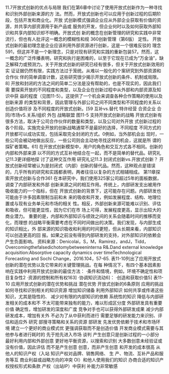 11.7开放式创新的优点与局限
我们在第6章中讨论了使用开放式创新作为一种寻找和识别外部创新来源的方
法。然而，开放式创新也可以应用于创新过程的后期阶段，包括开发和商业化。开放
式创新模式强调企业应从外部企业获取有价值的资源，并共享内部资源用于新产品或
服务的开发，但企业何时以及如何获取外部知识和共享内部知识却不明确。开放式创
新的概念在创新管理的研究和实践中非常流行，但也有人批评这一概念的模糊性和规
360创新管理（第6版）
定性。
开放式创新的最初理念是企业应该利用外部资源进行创新，这是一个很难反驳的
理念591，但这并不是一个新理念，只是对现有研究和实践的重新包装57。然而，这
一概念的广泛传播表明，研究和执行是困难的，以至于它现在已成为“万金油”，缺
乏解释力或预测力。关于开放式创新的研究已经有很多，但关于开放式创新效用的实
证证据仍然有限，实践方法过于笼统。从难以一般化的个案研究到外部资源和合作伙
伴的简单调查计数，这些研究很少揭示开放式创新的条件、机制或局限。8]
开放和封闭的方法之间的简单二分法是没有帮助的，也是不现实的，因此我们需
要探索开放的不同程度和类型，以及企业在创新过程中从外部和内部资源及知识中获
益的程度（见图11-5）。这提供了一个机会来调查各种合作策略的使用以及创新来源
的类型和背景，因此管理与外部公司之间不同类型和不同程度的关系以创造价值将涉
及不同程度的开放式创新。[59
互补vs.替代
特许经营
合资企业
合同/市场vS.关系/组织
外包
战略联盟
图11-5
支持开放式创新的战略
开放式创新有很多方法，取决于公司合作伙伴的数量和类型，以及公司对外开放
式创新过程的各个阶段。实施完全开放的创新战略通常不是最好的选择，不同程度
不同方式的开放都可以成功实现，包括采取完全封闭的方式。0例如，当外部机会出
现时，一些公司会被动地做出反应，一些公司则会主动地寻找这样的机会，这就是所
谓的探矿者策略。61]
在开放式创新模型中，用户的角色和交互方式各不相同。创新的内部和外部来源
以不同的方式互补地结合在一起，而不是简单的替代品。研究礼记11.3更详细地探
讨了这种交互作用
研究礼记11.3
封闭式创新vs.开放式创新？
开放式创新经常被认为是封闭式（内部）创新的替代品。然而，这种观点是错误
的，几乎所有的研究和实践都表明，两者往往以复杂的方式相辅相成。
第11章探索开放式创新与合作361
在本研究中，我们使用325家公司超过5年的面板数据，调查了内部研发和外部
创新来源之间的相互作用。传统上，内部研发支出被用作吸收能力的一个指标，但在
开放式创新的背景下，这可能存在问题。内部研发也可能由于许多因素限制当前和未
来的吸收和开发，例如发展程度、结构、地理位置或与现有业务单元和市场的相关
性。相反，外部创新来源可能难以识别、评估和吸收，但可能更显性，因为它们在市
场上可得，发展程度更高，显示出较大的商业潜力。
重要的是，内部和外部知识与绩效之间的关系会随着时间的推移而变化，而理想
的战略平衡需要考虑在不同时间做出的决策。我们发现，与内部生成的知识相比，外
部来源的知识吸收和利用的时间更短，但从长期来看，内部知识可以创造更高的回
报。如果之前没有得到内部研发的支持，对外部知识的依赖会产生负面影响。
资料来源：Denicolai，S，M，Ramirez，andJ，Tidd，Overcomingthefalsedichotomybetweeninterna
R&.Dand external knowledge acquisition:Absorptive capacity dynamics over timeTechnological Forecasting
and Sochi Change，2016.104，57-65.
表11-10列出了应用开放式创新的潜在优势以及它带来的关键管理挑战。在每
种情况下，有四个基本因素影响在实践中利用开放式创新的最佳方法：
·条件和情境，例如，环境不确定性和项目复杂性2
·资源的控制和所有权163]
·协调知识流动6]：
·创造和获取价值5]
表11-10
应用开放式创新的潜在优势和挑战
潜在优势
开放式创新的6条原则
应用的挑战
如何寻找和识别相关的知识资源
增加知识储备
利用外部知识
如何共享或传递这些知识，尤其是隐性的、
减少对有限的内部知识的依赖
系统性的知识
降低与内部研发相关的成本和不
不太可能带来独有的能力，难以形成区分度
外部研发具有重要价值
确定性，增加研发的深度和广度
竞争对手也可以获得外部研发成果
减少内部研发成本，增加有关外
不必为了从中获利而进行
需要足够的研发能力来识别、评估和适应外
研究
部搜寻策略和关系的资源
部研发
先发优势依赖于技术和市场环境
建立一个更好的商业模式优
更强调获取而不是创造价值
开发商业模式需要与其他参与者进行耗时的
先于抢先进入市场
谈判
产生创意只是创新过程的一小部分
最好利用内部和外部创意
更好地平衡资源，以搜索和识别
大多数创意未经验证或没有价值，因此评估
而不是产生创意
创意，而非产生创意
和开发的成本很高
从他人的知识产权（入站
知识产权对品牌、销售网络、
生
产、物流、互补产品和服务等互
商业利益或战略方向的冲突
OI）和他人使用我们的知识
办商合适的知识产权授权形式和条款
产权（出站IP）中获利
补能力非常敏感
